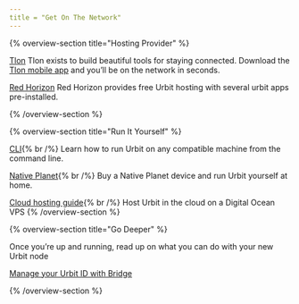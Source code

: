 ```yaml
---
title = "Get On The Network"
---
```

{% overview-section title="Hosting Provider" %}

[Tlon](https://tlon.io)
Tlon exists to build beautiful tools for staying connected. Download the [Tlon mobile app](https://tlon.io) and you’ll be on the network in seconds.

[Red Horizon](https://redhorizon.com)
Red Horizon provides free Urbit hosting with several urbit apps pre-installed.

{% /overview-section %}

{% overview-section title="Run It Yourself" %}

[CLI](https://docs.urbit.org/manual/getting-started/self-hosted/cli){% br /%}
Learn how to run Urbit on any compatible machine from the command line.

[Native Planet](https://nativeplanet.io){% br /%}
Buy a Native Planet device and run Urbit yourself at home.

[Cloud hosting guide](https://operators.urbit.org/manual/running/hosting){% br /%}
Host Urbit in the cloud on a Digital Ocean VPS
{% /overview-section %}

{% overview-section title="Go Deeper" %}

Once you’re up and running, read up on what you can do with your new Urbit node

[Manage your Urbit ID with Bridge](https://docs.urbit.org/manual/id/using-bridge)

{% /overview-section %}
